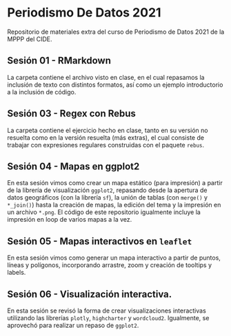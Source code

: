 # Periodismo De Datos 2021

Repositorio de materiales extra del curso de Periodismo de Datos 2021 de la MPPP del CIDE.

## Sesión 01 - RMarkdown

La carpeta contiene el archivo visto en clase, en el cual repasamos la inclusión de texto con distintos formatos, así como un ejemplo introductorio a la inclusión de código. 

## Sesión 03 - Regex con Rebus

La carpeta contiene el ejercicio hecho en clase, tanto en su versión no resuelta como en la versión resuelta (más extras), el cual consiste de trabajar con expresiones regulares construidas con el paquete `rebus`.

## Sesión 04 - Mapas en ggplot2

En esta sesión vimos como crear un mapa estático (para impresión) a partir de la librería de visualización `ggplot2`, repasando desde la apertura de datos geográficos (con la librería `sf`), la unión de tablas (con `merge()` y `*_join()`) hasta la creación de mapas, la edición del tema y la impresión en un archivo `*.png`. El código de este repositorio igualmente incluye la impresión en loop de varios mapas a la vez. 

## Sesión 05 - Mapas interactivos en `leaflet`

En esta sesión vimos como generar un mapa interactivo a partir de puntos, líneas y polígonos, incorporando arrastre, zoom y creación de tooltips y labels.

## Sesión 06 - Visualización interactiva. 

En esta sesión se revisó la forma de crear visualizaciones interactivas utilizando las librerías `plotly`, `highcharter` y `wordcloud2`. Igualmente, se aprovechó para realizar un repaso de `ggplot2`.
